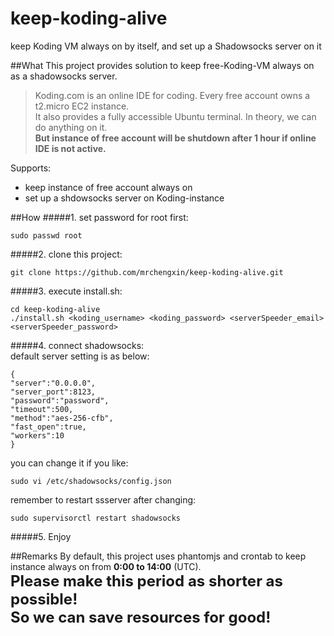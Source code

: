 # keep-koding-alive
keep Koding VM always on by itself, and set up a Shadowsocks server on it  

##What
This project provides solution to keep free-Koding-VM always on as a shadowsocks server.  

> Koding.com is an online IDE for coding. Every free account owns a t2.micro EC2 instance.  
> It also provides a fully accessible Ubuntu terminal. In theory, we can do anything on it.  
> **But instance of free account will be shutdown after 1 hour if online IDE is not active.**

Supports:
* keep instance of free account always on
* set up a shdowsocks server on Koding-instance

##How
#####1. set password for root first:  
```
sudo passwd root
```
#####2. clone this project:  
```
git clone https://github.com/mrchengxin/keep-koding-alive.git
```
#####3. execute install.sh:  
```
cd keep-koding-alive
./install.sh <koding_username> <koding_password> <serverSpeeder_email> <serverSpeeder_password>
```
#####4. connect shadowsocks:  
default server setting is as below:  
```
{
"server":"0.0.0.0",
"server_port":8123,
"password":"password",
"timeout":500,
"method":"aes-256-cfb",
"fast_open":true,
"workers":10
}
```
you can change it if you like:  
```
sudo vi /etc/shadowsocks/config.json
```
remember to restart ssserver after changing:  
```
sudo supervisorctl restart shadowsocks
```
#####5. Enjoy

##Remarks
By default, this project uses phantomjs and crontab to keep instance always on from **0:00 to 14:00** (UTC).  
<font size='5'>
**Please make this period as shorter as possible!  
So we can save resources for good!**
</font>  

